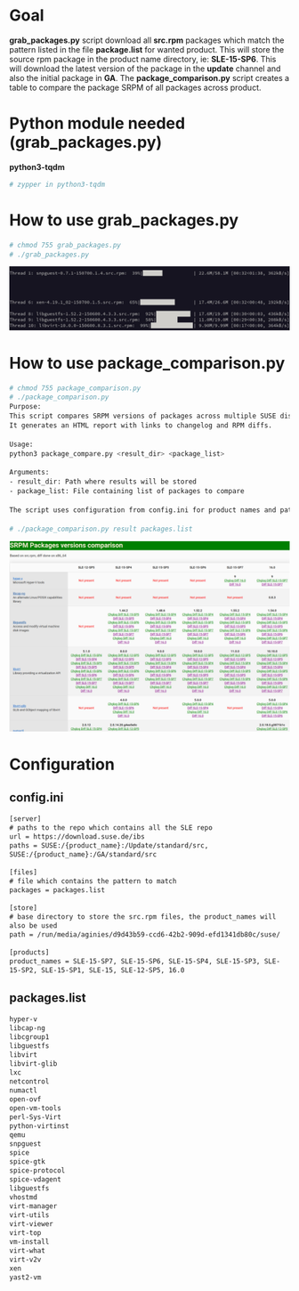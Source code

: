 # Goal

**grab_packages.py** script download all **src.rpm** packages which match the pattern listed in the file **package.list** for wanted product.
This will store the source rpm package in the product name directory, ie: **SLE-15-SP6**. 
This will download the latest version of the package in the **update** channel and also the initial package in **GA**.
The **package_comparison.py** script creates a table to compare the package SRPM of all packages across product.

# Python module needed (grab_packages.py)

**python3-tqdm**

```bash
# zypper in python3-tqdm
```

# How to use grab_packages.py

```bash
# chmod 755 grab_packages.py
# ./grab_packages.py
```
![image](https://github.com/aginies/grab_packages/blob/298eb4d7c6916ce2030fa00aa79d5e4afa10d180/grab.jpg)

# How to use package_comparison.py

```bash
# chmod 755 package_comparison.py
# ./package_comparison.py
Purpose:
This script compares SRPM versions of packages across multiple SUSE distributions.
It generates an HTML report with links to changelog and RPM diffs.

Usage:
python3 package_compare.py <result_dir> <package_list>

Arguments:
- result_dir: Path where results will be stored
- package_list: File containing list of packages to compare

The script uses configuration from config.ini for product names and paths.

# ./package_comparison.py result packages.list
```

![image](https://github.com/aginies/grab_packages/blob/c00d1620f6bdd47499a3ca0bb820685502528bb3/images/package_comparison.jpg)

# Configuration

## config.ini

```
[server]
# paths to the repo which contains all the SLE repo
url = https://download.suse.de/ibs
paths = SUSE:/{product_name}:/Update/standard/src, SUSE:/{product_name}:/GA/standard/src 

[files]
# file which contains the pattern to match
packages = packages.list

[store]
# base directory to store the src.rpm files, the product_names will also be used
path = /run/media/aginies/d9d43b59-ccd6-42b2-909d-efd1341db80c/suse/

[products]
product_names = SLE-15-SP7, SLE-15-SP6, SLE-15-SP4, SLE-15-SP3, SLE-15-SP2, SLE-15-SP1, SLE-15, SLE-12-SP5, 16.0
```

## packages.list

```
hyper-v
libcap-ng
libcgroup1
libguestfs
libvirt
libvirt-glib
lxc
netcontrol
numactl
open-ovf
open-vm-tools
perl-Sys-Virt
python-virtinst
qemu
snpguest
spice
spice-gtk
spice-protocol
spice-vdagent
libguestfs
vhostmd
virt-manager
virt-utils
virt-viewer
virt-top
vm-install
virt-what
virt-v2v
xen
yast2-vm
```
